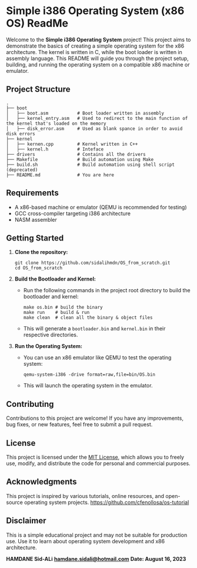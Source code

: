 # Simple i386 Operating System (x86 OS) ReadMe

Welcome to the **Simple i386 Operating System** project! This project aims to demonstrate the basics of creating a simple operating system for the x86 architecture. The kernel is written in C, while the boot loader is written in assembly language. This README will guide you through the project setup, building, and running the operating system on a compatible x86 machine or emulator.

## Project Structure

```
.
├── boot
│   ├── boot.asm           # Boot loader written in assembly
│   ├── kernel_entry.asm   # Used to redirect to the main function of the kernel that's loaded on the memory
│   ├── disk_error.asm     # Used as blank spance in order to avoid disk errors 
├── kernel
│   ├── kernen.cpp         # Kernel written in C++
│   ├── kernel.h           # Inteface
├── drivers                # Contains all the drivers
├── Makefile               # Build automation using Make
├── build.sh               # Build automation using shell script (deprecated)
├── README.md              # You are here
```

## Requirements

- A x86-based machine or emulator (QEMU is recommended for testing)
- GCC cross-compiler targeting i386 architecture
- NASM assembler

## Getting Started

1. **Clone the repository:**
   
   ```
   git clone https://github.com/sidalihmdn/OS_from_scratch.git
   cd OS_from_scratch
   ```

2. **Build the Bootloader and Kernel:**

   - Run the following commands in the project root directory to build the bootloader and kernel:
   
     ```
     make os.bin # build the binary
     make run    # build & run 
     make clean  # clean all the binary & object files
     ```

   - This will generate a `bootloader.bin` and `kernel.bin` in their respective directories.

3. **Run the Operating System:**

   - You can use an x86 emulator like QEMU to test the operating system:
   
     ```
     qemu-system-i386 -drive format=raw,file=bin/OS.bin
     ```

   - This will launch the operating system in the emulator.

## Contributing

Contributions to this project are welcome! If you have any improvements, bug fixes, or new features, feel free to submit a pull request.

## License

This project is licensed under the [MIT License](LICENSE), which allows you to freely use, modify, and distribute the code for personal and commercial purposes.

## Acknowledgments

This project is inspired by various tutorials, online resources, and open-source operating system projects. 
https://github.com/cfenollosa/os-tutorial

## Disclaimer

This is a simple educational project and may not be suitable for production use. Use it to learn about operating system development and x86 architecture.


**HAMDANE Sid-ALi**
**hamdane.sidali@hotmail.com**
**Date: August 16, 2023**